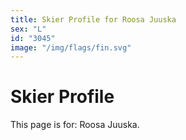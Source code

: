 ```yaml
---
title: Skier Profile for Roosa Juuska
sex: "L"
id: "3045"
image: "/img/flags/fin.svg" 
---
```


# Skier Profile

This page is for: Roosa Juuska.
    